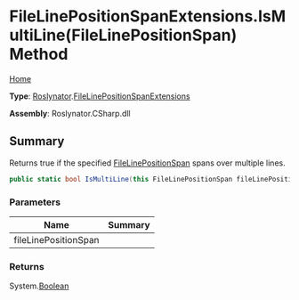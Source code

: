 # FileLinePositionSpanExtensions\.IsMultiLine\(FileLinePositionSpan\) Method

[Home](../../../README.md)

**Type**: [Roslynator](../../README.md)\.[FileLinePositionSpanExtensions](../README.md)

**Assembly**: Roslynator\.CSharp\.dll

## Summary

Returns true if the specified [FileLinePositionSpan](https://docs.microsoft.com/en-us/dotnet/api/microsoft.codeanalysis.filelinepositionspan) spans over multiple lines\.

```csharp
public static bool IsMultiLine(this FileLinePositionSpan fileLinePositionSpan)
```

### Parameters

| Name | Summary |
| ---- | ------- |
| fileLinePositionSpan | |

### Returns

System\.[Boolean](https://docs.microsoft.com/en-us/dotnet/api/system.boolean)

